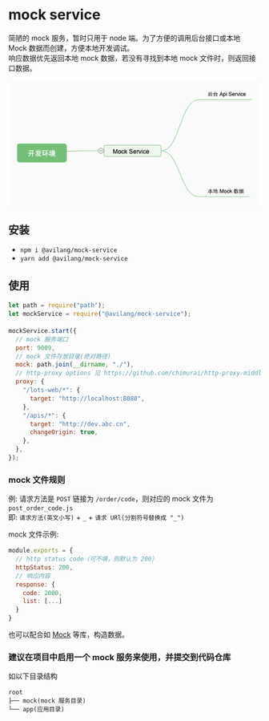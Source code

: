 # mock service

简陋的 mock 服务，暂时只用于 node 端。为了方便的调用后台接口或本地 Mock 数据而创建，方便本地开发调试。  
响应数据优先返回本地 mock 数据，若没有寻找到本地 mock 文件时，则返回接口数据。

![mock-service](https://raw.githubusercontent.com/avilang/mock-service/main/mock-service.png)

## 安装

- `npm i @avilang/mock-service`  
- `yarn add @avilang/mock-service`

## 使用

```js
let path = require("path");
let mockService = require("@avilang/mock-service");

mockService.start({
  // mock 服务端口
  port: 9009,
  // mock 文件存放目录(绝对路径)
  mock: path.join(__dirname, "./"),
  // http-proxy options 见 https://github.com/chimurai/http-proxy-middleware#http-proxy-options
  proxy: {
    "/lots-web/*": {
      target: "http://localhost:8080",
    },
    "/apis/*": {
      target: "http://dev.abc.cn",
      changeOrigin: true,
    },
  },
});
```

### mock 文件规则

例: 请求方法是 `POST` 链接为 `/order/code`，则对应的 mock 文件为 `post_order_code.js`  
即: `请求方法(英文小写)` + `_` + `请求 URl(分割符号替换成 "_")`

mock 文件示例:

```js
module.exports = {
  // http status code（可不填，则默认为 200）
  httpStatus: 200,
  // 响应内容
  response: {
    code: 2000,
    list: [...]
  }
}
```

也可以配合如 [Mock](https://github.com/nuysoft/Mock) 等库，构造数据。

### 建议在项目中启用一个 mock 服务来使用，并提交到代码仓库

如以下目录结构

```
root
├── mock(mock 服务目录)
└── app(应用目录)
```
